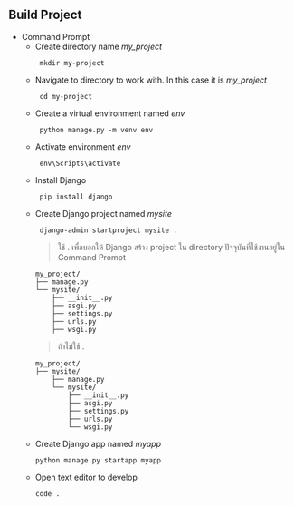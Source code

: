 ## Build Project
  - Command Prompt 
      - Create directory name _my_project_
        ```
         mkdir my-project
        ```
      - Navigate to directory to work with. In this case it is _my_project_
        ```
         cd my-project
        ```
      - Create a virtual environment named _env_
        ```
         python manage.py -m venv env
        ```
      - Activate environment _env_
        ```
         env\Scripts\activate
        ```
      - Install Django
        ```
         pip install django
        ```
      - Create Django project named _mysite_
        ```
         django-admin startproject mysite .
        ```
        > ใช้ . เพื่อบอกให้ Django สร้าง project ใน directory ปัจจุบันที่ใช้งานอยู่ใน Command Prompt
        ```
        my_project/
        ├── manage.py
        └── mysite/
            ├── __init__.py
            ├── asgi.py
            ├── settings.py
            ├── urls.py
            ├── wsgi.py
        ```
        > ถ้าไม่ใช้ .
        ```
        my_project/
        ├── mysite/
            ├── manage.py
            └── mysite/
                ├── __init__.py
                ├── asgi.py
                ├── settings.py
                ├── urls.py
                └── wsgi.py
        ```
      - Create Django app named _myapp_
        ```
        python manage.py startapp myapp
        ```
      - Open text editor to develop
        ```
        code .
        ```
